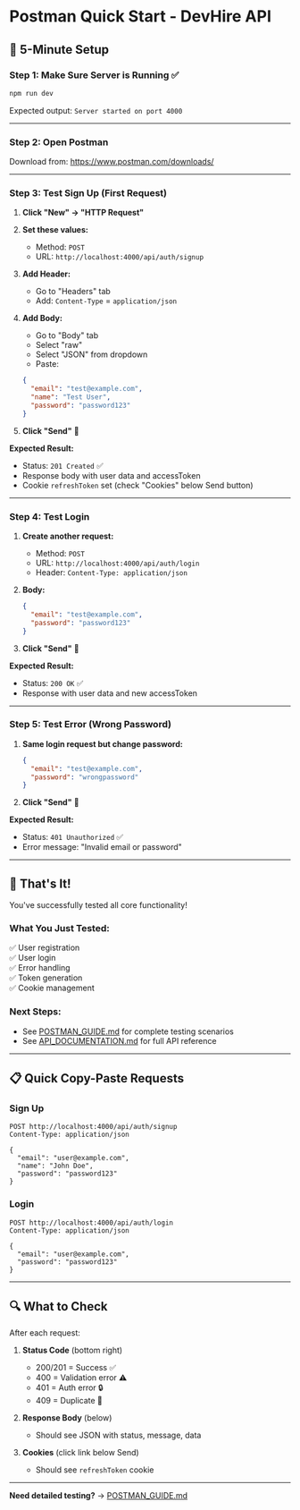 # Postman Quick Start - DevHire API

## 🚀 5-Minute Setup

### Step 1: Make Sure Server is Running ✅

```bash
npm run dev
```

Expected output: `Server started on port 4000`

---

### Step 2: Open Postman

Download from: https://www.postman.com/downloads/

---

### Step 3: Test Sign Up (First Request)

1. **Click "New" → "HTTP Request"**

2. **Set these values:**
   - Method: `POST`
   - URL: `http://localhost:4000/api/auth/signup`

3. **Add Header:**
   - Go to "Headers" tab
   - Add: `Content-Type` = `application/json`

4. **Add Body:**
   - Go to "Body" tab
   - Select "raw"
   - Select "JSON" from dropdown
   - Paste:
   ```json
   {
     "email": "test@example.com",
     "name": "Test User",
     "password": "password123"
   }
   ```

5. **Click "Send"** 🚀

**Expected Result:**
- Status: `201 Created` ✅
- Response body with user data and accessToken
- Cookie `refreshToken` set (check "Cookies" below Send button)

---

### Step 4: Test Login

1. **Create another request:**
   - Method: `POST`
   - URL: `http://localhost:4000/api/auth/login`
   - Header: `Content-Type: application/json`

2. **Body:**
   ```json
   {
     "email": "test@example.com",
     "password": "password123"
   }
   ```

3. **Click "Send"** 🚀

**Expected Result:**
- Status: `200 OK` ✅
- Response with user data and new accessToken

---

### Step 5: Test Error (Wrong Password)

1. **Same login request but change password:**
   ```json
   {
     "email": "test@example.com",
     "password": "wrongpassword"
   }
   ```

2. **Click "Send"** 🚀

**Expected Result:**
- Status: `401 Unauthorized` ✅
- Error message: "Invalid email or password"

---

## 🎯 That's It!

You've successfully tested all core functionality!

### What You Just Tested:
✅ User registration  
✅ User login  
✅ Error handling  
✅ Token generation  
✅ Cookie management  

### Next Steps:
- See [POSTMAN_GUIDE.md](./POSTMAN_GUIDE.md) for complete testing scenarios
- See [API_DOCUMENTATION.md](./API_DOCUMENTATION.md) for full API reference

---

## 📋 Quick Copy-Paste Requests

### Sign Up
```
POST http://localhost:4000/api/auth/signup
Content-Type: application/json

{
  "email": "user@example.com",
  "name": "John Doe",
  "password": "password123"
}
```

### Login
```
POST http://localhost:4000/api/auth/login
Content-Type: application/json

{
  "email": "user@example.com",
  "password": "password123"
}
```

---

## 🔍 What to Check

After each request:

1. **Status Code** (bottom right)
   - 200/201 = Success ✅
   - 400 = Validation error ⚠️
   - 401 = Auth error 🔒
   - 409 = Duplicate 🚫

2. **Response Body** (below)
   - Should see JSON with status, message, data

3. **Cookies** (click link below Send)
   - Should see `refreshToken` cookie

---

**Need detailed testing?** → [POSTMAN_GUIDE.md](./POSTMAN_GUIDE.md)
